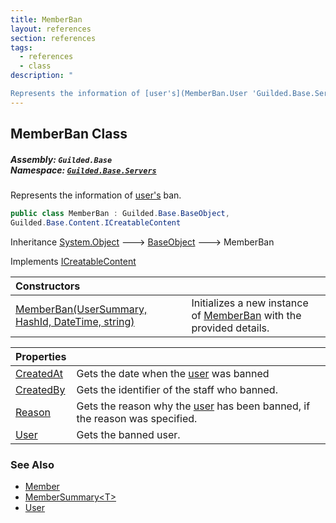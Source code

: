 ```yaml
---
title: MemberBan
layout: references
section: references
tags:
  - references
  - class
description: "

Represents the information of [user's](MemberBan.User 'Guilded.Base.Servers.MemberBan.User') ban."
---
```


## MemberBan Class
##### **Assembly:** `Guilded.Base`<br/>**Namespace:** [`Guilded.Base.Servers`](Guilded.Base.Servers 'Guilded.Base.Servers')

Represents the information of [user's](MemberBan.User 'Guilded.Base.Servers.MemberBan.User') ban.

```csharp
public class MemberBan : Guilded.Base.BaseObject,
Guilded.Base.Content.ICreatableContent
```

Inheritance [System.Object](https://docs.microsoft.com/en-us/dotnet/api/System.Object 'System.Object') &#129106; [BaseObject](BaseObject 'Guilded.Base.BaseObject') &#129106; MemberBan

Implements [ICreatableContent](ICreatableContent 'Guilded.Base.Content.ICreatableContent')

| Constructors | |
| :--- | :--- |
| [MemberBan(UserSummary, HashId, DateTime, string)](MemberBan.MemberBan(UserSummary,HashId,DateTime,string) 'Guilded.Base.Servers.MemberBan.MemberBan(Guilded.Base.Users.UserSummary, Guilded.Base.HashId, System.DateTime, string)') | Initializes a new instance of [MemberBan](MemberBan 'Guilded.Base.Servers.MemberBan') with the provided details. |

| Properties | |
| :--- | :--- |
| [CreatedAt](MemberBan.CreatedAt 'Guilded.Base.Servers.MemberBan.CreatedAt') | Gets the date when the [user](MemberBan.User 'Guilded.Base.Servers.MemberBan.User') was banned |
| [CreatedBy](MemberBan.CreatedBy 'Guilded.Base.Servers.MemberBan.CreatedBy') | Gets the identifier of the staff who banned. |
| [Reason](MemberBan.Reason 'Guilded.Base.Servers.MemberBan.Reason') | Gets the reason why the [user](MemberBan.User 'Guilded.Base.Servers.MemberBan.User') has been banned, if the reason was specified. |
| [User](MemberBan.User 'Guilded.Base.Servers.MemberBan.User') | Gets the banned user. |

### See Also
- [Member](Member 'Guilded.Base.Servers.Member')
- [MemberSummary&lt;T&gt;](MemberSummary_T_ 'Guilded.Base.Servers.MemberSummary<T>')
- [User](User 'Guilded.Base.Users.User')